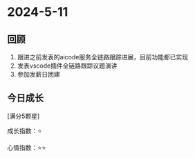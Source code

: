 # 2024-5-11

## 回顾

1. 跟进之前发表的aicode服务全链路跟踪进展，目前功能都已实现
2. 发表vscode插件全链路跟踪议题演讲
3. 参加发薪日团建

## 今日成长

[满分5颗星]

成长指数：:star:

心情指数：:star::star: